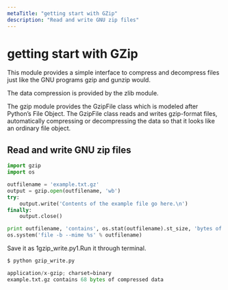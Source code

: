 ```yaml
---
metaTitle: "getting start with GZip"
description: "Read and write GNU zip files"
---
```


# getting start with GZip


This module provides a simple interface to compress and decompress files just like the GNU programs gzip and gunzip would.

The data compression is provided by the zlib module.

The gzip module provides the GzipFile class which is modeled after Python’s File Object. The GzipFile class reads and writes gzip-format files, automatically compressing or decompressing the data so that it looks like an ordinary file object.



## Read and write GNU zip files


```py
import gzip
import os

outfilename = 'example.txt.gz'
output = gzip.open(outfilename, 'wb')
try:
    output.write('Contents of the example file go here.\n')
finally:
    output.close()

print outfilename, 'contains', os.stat(outfilename).st_size, 'bytes of compressed data'
os.system('file -b --mime %s' % outfilename)

```

Save it as 1gzip_write.py1.Run it through terminal.

```py
$ python gzip_write.py

application/x-gzip; charset=binary
example.txt.gz contains 68 bytes of compressed data

```

